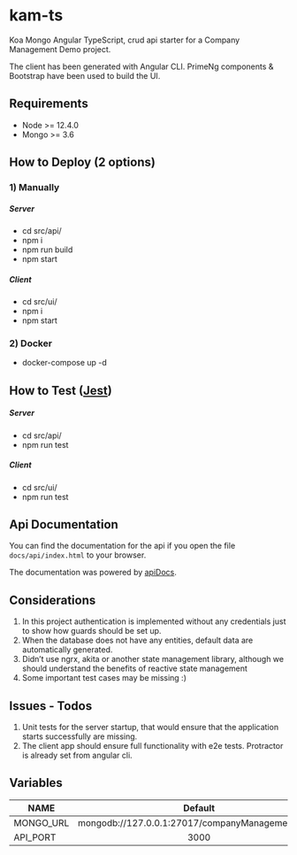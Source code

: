 # kam-ts
Koa Mongo Angular TypeScript, crud api starter for a Company Management Demo project.

The client has been generated with Angular CLI.
 PrimeNg components & Bootstrap have been used to build the UI.

## Requirements

- Node >= 12.4.0
- Mongo >= 3.6

## How to Deploy (2 options)

### 1) Manually
##### Server
- cd src/api/ 
- npm i
- npm run build
- npm start
##### Client
- cd src/ui/ 
- npm i
- npm start

### 2) Docker
- docker-compose up -d

## How to Test ([Jest](https://jestjs.io/en/))
##### Server
 - cd src/api/
 - npm run test
##### Client
 - cd src/ui/
 - npm run test

## Api Documentation

 You can find the documentation for the api if you open the file `docs/api/index.html` to your browser.

 The documentation was powered by [apiDocs](https://api-docs.io/).

 ## Considerations

 1) In this project authentication is implemented without any credentials just to show how guards should be set up.
 2) When the database does not have any entities, default data are automatically generated.
 3) Didn’t use ngrx, akita or another state management library, although we should understand the benefits of reactive state management 
 4) Some important test cases may be missing :)

 ## Issues - Todos
 1) Unit tests for the server startup, that would ensure that the application starts successfully are missing. 
 2) The client app should ensure full functionality with  e2e tests. Protractor is already set from angular cli.

 ## Variables

| NAME          | Default                                         | 
| ------------- |:-----------------------------------------------:| 
| MONGO_URL     | mongodb://127.0.0.1:27017/companyManagementDemo | 
| API_PORT      | 3000                                            |
